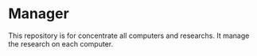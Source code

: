 # Manager

This repository is for concentrate all computers and researchs. It manage the research on each computer.  

